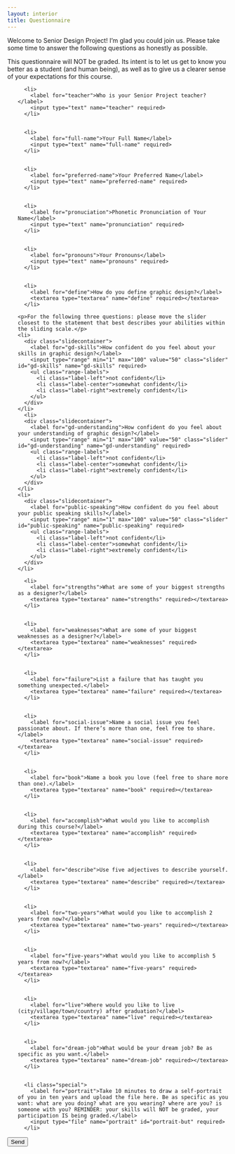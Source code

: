 ```yaml
---
layout: interior
title: Questionnaire
---
```


<form id="sp-form" action="https://getform.io/f/5b6a3696-e405-43ee-a72e-e391bd0f83a1"  method="POST" enctype="multipart/form-data">
  <p>Welcome to Senior Design Project! I’m glad you could join us. Please take some time to answer the following questions as honestly as possible.</p>
  <p>This questionnaire will NOT be graded. Its intent is to let us get to know you better as a student (and human being), as well as to give us a clearer sense of your expectations for this course.</p>
  <ol>

      <li>
        <label for="teacher">Who is your Senior Project teacher?</label>
        <input type="text" name="teacher" required>
      </li>


      <li>
        <label for="full-name">Your Full Name</label>
        <input type="text" name="full-name" required>
      </li>


      <li>
        <label for="preferred-name">Your Preferred Name</label>
        <input type="text" name="preferred-name" required>
      </li>


      <li>
        <label for="pronuciation">Phonetic Pronunciation of Your Name</label>
        <input type="text" name="pronunciation" required>
      </li>


      <li>
        <label for="pronouns">Your Pronouns</label>
        <input type="text" name="pronouns" required>
      </li>


      <li>
        <label for="define">How do you define graphic design?</label>
        <textarea type="textarea" name="define" required></textarea>
      </li>

    <p>For the following three questions: please move the slider closest to the statement that best describes your abilities within the sliding scale.</p>
    <li>
      <div class="slidecontainer">
        <label for="gd-skills">How confident do you feel about your skills in graphic design?</label>
        <input type="range" min="1" max="100" value="50" class="slider" id="gd-skills" name="gd-skills" required>
        <ul class="range-labels">
          <li class="label-left">not confident</li>
          <li class="label-center">somewhat confident</li>
          <li class="label-right">extremely confident</li>
        </ul>
      </div>
    </li>
      <li>
      <div class="slidecontainer">
        <label for="gd-understanding">How confident do you feel about your understanding of graphic design?</label>
        <input type="range" min="1" max="100" value="50" class="slider" id="gd-understanding" name="gd-understanding" required>
        <ul class="range-labels">
          <li class="label-left">not confident</li>
          <li class="label-center">somewhat confident</li>
          <li class="label-right">extremely confident</li>
        </ul>
      </div>
    </li>
    <li>
      <div class="slidecontainer">
        <label for="public-speaking">How confident do you feel about your public speaking skills?</label>
        <input type="range" min="1" max="100" value="50" class="slider" id="public-speaking" name="public-speaking" required>
        <ul class="range-labels">
          <li class="label-left">not confident</li>
          <li class="label-center">somewhat confident</li>
          <li class="label-right">extremely confident</li>
        </ul>
      </div>
    </li>

      <li>
        <label for="strengths">What are some of your biggest strengths as a designer?</label>
        <textarea type="textarea" name="strengths" required></textarea>
      </li>


      <li>
        <label for="weaknesses">What are some of your biggest weaknesses as a designer?</label>
        <textarea type="textarea" name="weaknesses" required></textarea>
      </li>


      <li>
        <label for="failure">List a failure that has taught you something unexpected.</label>
        <textarea type="textarea" name="failure" required></textarea>
      </li>


      <li>
        <label for="social-issue">Name a social issue you feel passionate about. If there’s more than one, feel free to share.</label>
        <textarea type="textarea" name="social-issue" required></textarea>
      </li>


      <li>
        <label for="book">Name a book you love (feel free to share more than one).</label>
        <textarea type="textarea" name="book" required></textarea>
      </li>


      <li>
        <label for="accomplish">What would you like to accomplish during this course?</label>
        <textarea type="textarea" name="accomplish" required></textarea>
      </li>


      <li>
        <label for="describe">Use five adjectives to describe yourself.</label>
        <textarea type="textarea" name="describe" required></textarea>
      </li>


      <li>
        <label for="two-years">What would you like to accomplish 2 years from now?</label>
        <textarea type="textarea" name="two-years" required></textarea>
      </li>


      <li>
        <label for="five-years">What would you like to accomplish 5 years from now?</label>
        <textarea type="textarea" name="five-years" required></textarea>
      </li>


      <li>
        <label for="live">Where would you like to live (city/village/town/country) after graduation?</label>
        <textarea type="textarea" name="live" required></textarea>
      </li>


      <li>
        <label for="dream-job">What would be your dream job? Be as specific as you want.</label>
        <textarea type="textarea" name="dream-job" required></textarea>
      </li>


      <li class="special">
        <label for="portrait">Take 10 minutes to draw a self-portrait of you in ten years and upload the file here. Be as specific as you want: what are you doing? what are you wearing? where are you? is someone with you? REMINDER: your skills will NOT be graded, your participation IS being graded.</label>
        <input type="file" name="portrait" id="portrait-but" required>
      </li>

  </ol>
  <button id="sub-but" type="submit">Send</button>
</form>
